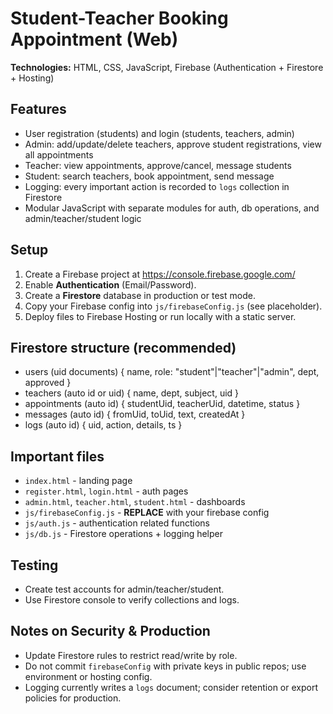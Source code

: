 # Student-Teacher Booking Appointment (Web)

**Technologies:** HTML, CSS, JavaScript, Firebase (Authentication + Firestore + Hosting)

## Features
- User registration (students) and login (students, teachers, admin)
- Admin: add/update/delete teachers, approve student registrations, view all appointments
- Teacher: view appointments, approve/cancel, message students
- Student: search teachers, book appointment, send message
- Logging: every important action is recorded to `logs` collection in Firestore
- Modular JavaScript with separate modules for auth, db operations, and admin/teacher/student logic

## Setup
1. Create a Firebase project at https://console.firebase.google.com/
2. Enable **Authentication** (Email/Password).
3. Create a **Firestore** database in production or test mode.
4. Copy your Firebase config into `js/firebaseConfig.js` (see placeholder).
5. Deploy files to Firebase Hosting or run locally with a static server.

## Firestore structure (recommended)
- users (uid documents) { name, role: "student"|"teacher"|"admin", dept, approved }
- teachers (auto id or uid) { name, dept, subject, uid }
- appointments (auto id) { studentUid, teacherUid, datetime, status }
- messages (auto id) { fromUid, toUid, text, createdAt }
- logs (auto id) { uid, action, details, ts }

## Important files
- `index.html` - landing page
- `register.html`, `login.html` - auth pages
- `admin.html`, `teacher.html`, `student.html` - dashboards
- `js/firebaseConfig.js` - **REPLACE** with your firebase config
- `js/auth.js` - authentication related functions
- `js/db.js` - Firestore operations + logging helper

## Testing
- Create test accounts for admin/teacher/student.
- Use Firestore console to verify collections and logs.

## Notes on Security & Production
- Update Firestore rules to restrict read/write by role.
- Do not commit `firebaseConfig` with private keys in public repos; use environment or hosting config.
- Logging currently writes a `logs` document; consider retention or export policies for production.

